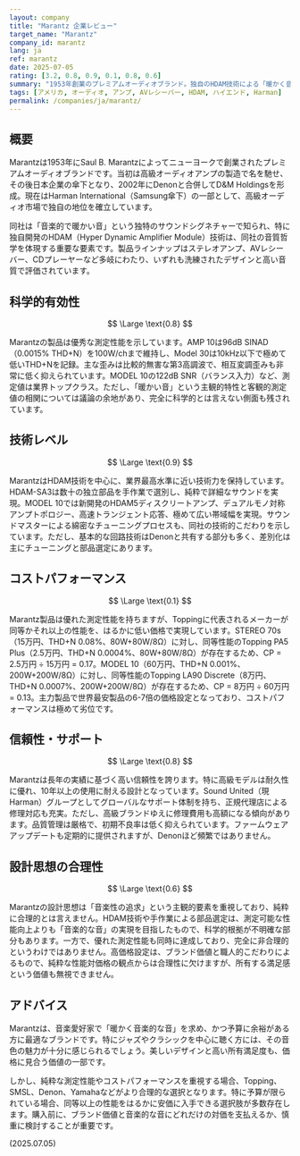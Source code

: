 ```yaml
---
layout: company
title: "Marantz 企業レビュー"
target_name: "Marantz"
company_id: marantz
lang: ja
ref: marantz
date: 2025-07-05
rating: [3.2, 0.8, 0.9, 0.1, 0.8, 0.6]
summary: "1953年創業のプレミアムオーディオブランド。独自のHDAM技術による「暖かく音楽的な音」で知られ、測定性能も優秀。Denonと同じくHarman傘下で、より高級志向の製品を展開。優れた技術と音質を持つが、Topping等、同等以上の性能を持つ製品がはるかに安価に存在するため、コストパフォーマンスは極めて低い。音楽性やブランド価値を重視するユーザー向けのブランドです。"
tags: [アメリカ, オーディオ, アンプ, AVレシーバー, HDAM, ハイエンド, Harman]
permalink: /companies/ja/marantz/
---
```


## 概要

Marantzは1953年にSaul B. Marantzによってニューヨークで創業されたプレミアムオーディオブランドです。当初は高級オーディオアンプの製造で名を馳せ、その後日本企業の傘下となり、2002年にDenonと合併してD&M Holdingsを形成。現在はHarman International（Samsung傘下）の一部として、高級オーディオ市場で独自の地位を確立しています。

同社は「音楽的で暖かい音」という独特のサウンドシグネチャーで知られ、特に独自開発のHDAM（Hyper Dynamic Amplifier Module）技術は、同社の音質哲学を体現する重要な要素です。製品ラインナップはステレオアンプ、AVレシーバー、CDプレーヤーなど多岐にわたり、いずれも洗練されたデザインと高い音質で評価されています。

## 科学的有効性

$$ \Large \text{0.8} $$

Marantzの製品は優秀な測定性能を示しています。AMP 10は96dB SINAD（0.0015% THD+N）を100W/chまで維持し、Model 30は10kHz以下で極めて低いTHD+Nを記録。主な歪みは比較的無害な第3高調波で、相互変調歪みも非常に低く抑えられています。MODEL 10の122dB SNR（バランス入力）など、測定値は業界トップクラス。ただし、「暖かい音」という主観的特性と客観的測定値の相関については議論の余地があり、完全に科学的とは言えない側面も残されています。

## 技術レベル

$$ \Large \text{0.9} $$

MarantzはHDAM技術を中心に、業界最高水準に近い技術力を保持しています。HDAM-SA3は数十の独立部品を手作業で選別し、純粋で詳細なサウンドを実現。MODEL 10では新開発のHDAM5ディスクリートアンプ、デュアルモノ対称アンプトポロジー、高速トランジェント応答、極めて広い帯域幅を実現。サウンドマスターによる綿密なチューニングプロセスも、同社の技術的こだわりを示しています。ただし、基本的な回路技術はDenonと共有する部分も多く、差別化は主にチューニングと部品選定にあります。

## コストパフォーマンス

$$ \Large \text{0.1} $$

Marantz製品は優れた測定性能を持ちますが、Toppingに代表されるメーカーが同等かそれ以上の性能を、はるかに低い価格で実現しています。STEREO 70s（15万円、THD+N 0.08%、80W+80W/8Ω）に対し、同等性能のTopping PA5 Plus（2.5万円、THD+N 0.0004%、80W+80W/8Ω）が存在するため、CP = 2.5万円 ÷ 15万円 = 0.17。MODEL 10（60万円、THD+N 0.001%、200W+200W/8Ω）に対し、同等性能のTopping LA90 Discrete（8万円、THD+N 0.0007%、200W+200W/8Ω）が存在するため、CP = 8万円 ÷ 60万円 = 0.13。主力製品で世界最安製品の6-7倍の価格設定となっており、コストパフォーマンスは極めて劣位です。

## 信頼性・サポート

$$ \Large \text{0.8} $$

Marantzは長年の実績に基づく高い信頼性を誇ります。特に高級モデルは耐久性に優れ、10年以上の使用に耐える設計となっています。Sound United（現Harman）グループとしてグローバルなサポート体制を持ち、正規代理店による修理対応も充実。ただし、高級ブランドゆえに修理費用も高額になる傾向があります。品質管理は厳格で、初期不良率は低く抑えられています。ファームウェアアップデートも定期的に提供されますが、Denonほど頻繁ではありません。

## 設計思想の合理性

$$ \Large \text{0.6} $$

Marantzの設計思想は「音楽性の追求」という主観的要素を重視しており、純粋に合理的とは言えません。HDAM技術や手作業による部品選定は、測定可能な性能向上よりも「音楽的な音」の実現を目指したもので、科学的根拠が不明確な部分もあります。一方で、優れた測定性能も同時に達成しており、完全に非合理的というわけではありません。高価格設定は、ブランド価値と職人的こだわりによるもので、純粋な性能対価格の観点からは合理性に欠けますが、所有する満足感という価値も無視できません。

## アドバイス

Marantzは、音楽愛好家で「暖かく音楽的な音」を求め、かつ予算に余裕がある方に最適なブランドです。特にジャズやクラシックを中心に聴く方には、その音色の魅力が十分に感じられるでしょう。美しいデザインと高い所有満足度も、価格に見合う価値の一部です。

しかし、純粋な測定性能やコストパフォーマンスを重視する場合、Topping、SMSL、Denon、Yamahaなどがより合理的な選択となります。特に予算が限られている場合、同等以上の性能をはるかに安価に入手できる選択肢が多数存在します。購入前に、ブランド価値と音楽的な音にどれだけの対価を支払えるか、慎重に検討することが重要です。

(2025.07.05)
